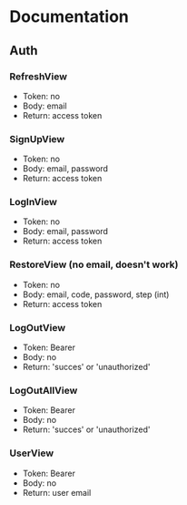 # Documentation

## Auth
### RefreshView
- Token: no
- Body: email
- Return: access token

### SignUpView
- Token: no
- Body: email, password
- Return: access token

### LogInView
- Token: no
- Body: email, password
- Return: access token

### RestoreView (no email, doesn't work)
- Token: no
- Body: email, code, password, step (int)
- Return: access token

### LogOutView
- Token: Bearer
- Body: no
- Return: 'succes' or 'unauthorized'

### LogOutAllView
- Token: Bearer
- Body: no
- Return: 'succes' or 'unauthorized'

### UserView
- Token: Bearer
- Body: no
- Return: user email
